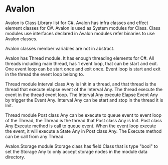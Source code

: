 # Avalon

Avalon is Class Library list for C#.
Avalon has infra classes and effect element classes for C#.
Avalon is used as System modules for Class. Class modules use interfaces declared in Avalon modules refer binaries to use Avalon classes.

Avalon classes member variables are not in abstract.

Avalon has Thread module. It has enough threading elements for C#.
All threads including main thread, has 1 event loop, that can be start and exit.
One event loop can be start once and exit once.
Event loop is start and exit in the thread the event loop belong to.

Thread module Interval class Any is Init in a thread, and that thread is the thread that execute elapse event of the Interval Any.
The thread execute the event in the thread event loop.
The Interval Any execute Elapse Event Any by trigger the Event Any.
Interval Any can be start and stop in the thread it is Init.

Thread module Post class Any can be execute to queue event to event loop of the Thread, 
the Thread is the thread that Post class Any is Init.
Post class Any Execute method is call to queue event. When the event loop execute the event, it will execute a State Any in Post class Any.
The Execute method can be call from any Thread.

Avalon.Storage module Storage class has field Class that is type "bool" to set the Storage Any to only accept storage nodes in
the module data directory.